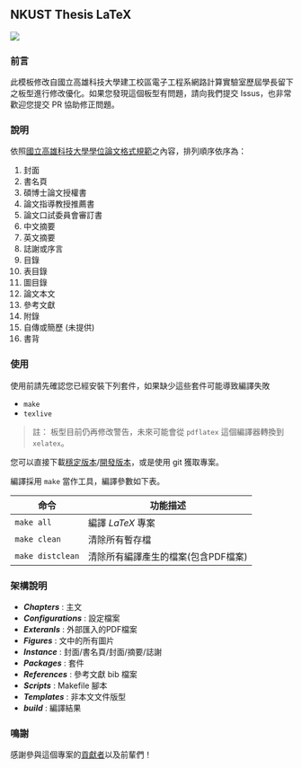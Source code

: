 ## NKUST Thesis LaTeX

![](https://www.nkust.edu.tw/var/file/0/1000/img/513/182513897.png)

### 前言

此模板修改自國立高雄科技大學建工校區電子工程系網路計算實驗室歷屆學長留下之板型進行修改優化。如果您發現這個板型有問題，請向我們提交 Issus，也非常歡迎您提交 PR 協助修正問題。

### 說明

依照[國立高雄科技大學學位論文格式規範](https://ceed.nkust.edu.tw/app/index.php?Action=downloadfile&file=WVhSMFlXTm9MekV3TDNCMFlWOHhPRFEzWHpJMk5qRXhNakJmTVRZMk9EVXVjR1Jt&fname=WSGGTSB00010A1KK50LKRKHGSTTW25B1RKFG40NPQPRLFG40ROFCLL54WWOODGOK44CCIH15A404GDJGVWPKTS14B0MOGCHCCC35DCTSZWB030FC145424DCGCLK0115JCLKSXHGTWFGSWHCUS30A110)之內容，排列順序依序為：

1. 封面
2. 書名頁
3. 碩博士論文授權書
4. 論文指導教授推薦書
5. 論文口試委員會審訂書
6. 中文摘要
7. 英文摘要
8. 誌謝或序言
9. 目錄
10. 表目錄
11. 圖目錄
12. 論文本文
13. 參考文獻
14. 附錄
15. 自傳或簡歷 (未提供)
16. 書背

### 使用

使用前請先確認您已經安裝下列套件，如果缺少這些套件可能導致編譯失敗

* `make`
* `texlive`


> 註： 板型目前仍再修改警告，未來可能會從 `pdflatex` 這個編譯器轉換到 `xelatex`。

您可以直接下載[穩定版本](https://github.com/yuhao-kuo/NKUST-thesis-template/releases)/[開發版本](https://github.com/yuhao-kuo/NKUST-thesis-template/archive/master.zip)，或是使用 git 獲取專案。

編譯採用 `make` 當作工具，編譯參數如下表。

| 命令 | 功能描述 |
|---|---|
| `make all` | 編譯 $LaTeX$ 專案 |
| `make clean` | 清除所有暫存檔 |
| `make distclean` | 清除所有編譯產生的檔案(包含PDF檔案) |

### 架構說明

* ***Chapters*** : 主文
* ***Configurations*** : 設定檔案
* ***Exteranls*** : 外部匯入的PDF檔案
* ***Figures*** : 文中的所有圖片
* ***Instance*** : 封面/書名頁/封面/摘要/誌謝
* ***Packages*** : 套件
* ***References*** : 參考文獻 bib 檔案
* ***Scripts*** : Makefile 腳本
* ***Templates*** : 非本文文件版型
* ***build*** : 編譯結果


### 鳴謝

感謝參與這個專案的[貢獻者](https://github.com/yuhao-kuo/NKUST-thesis-template/graphs/contributors)以及前輩們！


